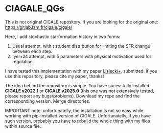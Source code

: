 # CIAGALE_QGs
This is not original CIGALE repository. If you are looking for the original one: https://gitlab.lam.fr/cigale/cigale/


Here, I add stochastic starformation history in two forms:
1. Usual attempt, with t student distribution for limiting the SFR change between each step.
2. Iyer+24 attempt, with 5 parameters with physical motivation used for regulation.

I have tested this implementation with my paper [Lisiecki+](https://ui.adsabs.harvard.edu/abs/2025arXiv250910117L/abstract), submitted. If you use this repository, please cite my paper, thanks!

The idea behind the repository is simple. You have sucessfully installed **CIGALE v2022.1** or **CIGALE v2025.0** (this one was not extensively tested, please report any bugs/problems). Download my repo and find the corresponding version. Merge directories.

IMPORTANT note: unfortunatelly, the installation is not so easy while working with pip-installed version of CIGALE.
Unfortunatelly, if you have such version, probably you have to rebuild the whole thing with my files within source file.



